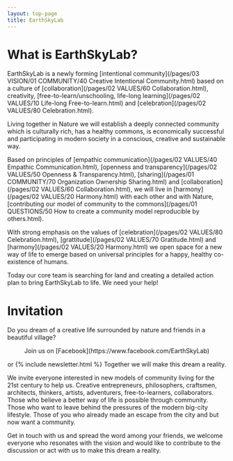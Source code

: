 ```yaml
---
layout: top-page
title: EarthSkyLab
---
```


# What is EarthSkyLab?

EarthSkyLab is a newly forming [intentional community](/pages/03 VISION/01 COMMUNITY/40 Creative Intentional Community.html) based on a culture of [collaboration](/pages/02 VALUES/60 Collaboration.html), creativity, [free-to-learn/unschooling, life-long learning](/pages/02 VALUES/10 Life-long Free-to-learn.html) and [celebration](/pages/02 VALUES/80 Celebration.html). 

Living together in Nature we will establish a deeply connected community which is culturally rich, has a healthy commons, is economically successful and participating in modern society in a conscious, creative and sustainable way. 

Based on principles of [empathic communication](/pages/02 VALUES/40 Empathic Communication.html), [openness and transparency](/pages/02 VALUES/50 Openness & Transparency.html), [sharing](/pages/01 COMMUNITY/70 Organization Ownership Sharing.html) and [collaboration](/pages/02 VALUES/60 Collaboration.html), we will live in [harmony](/pages/02 VALUES/20 Harmony.html) with each other and with Nature, [contributing our model of community to the commons](/pages/01 QUESTIONS/50 How to create a community model reproducible by others.html).

With strong emphasis on the values of [celebration](/pages/02 VALUES/80 Celebration.html), [grattitude](/pages/02 VALUES/70 Gratitude.html) and [harmony](/pages/02 VALUES/20 Harmony.html) we open space for a new way of life to emerge based on universal principles for a happy, healthy co-existence of humans.

Today our core team is searching for land and creating a detailed action plan to bring EarthSkyLab to life. We need your help!

# Invitation

Do you dream of a creative life surrounded by nature and friends in a beautiful village? 

<center>
Join us on [Facebook](https://www.facebook.com/EarthSkyLab)

or
{% include newsletter.html %}
Together we will make this dream a reality.
</center>

We invite everyone interested in new models of community living for the 21st century to help us. Creative entrepreneurs, philosophers, craftsmen, architects, thinkers, artists, adventurers, free-to-learners, collaborators. Those who believe a better way of life is possible through community. Those who want to leave behind the pressures of the modern big-city lifestyle. Those of you who already made an escape from the city and but now want a community.  

Get in touch with us and spread the word among your friends, we welcome everyone who resonates with the vision and would like to contribute to the discussion or act with us to make this dream a reality. 

